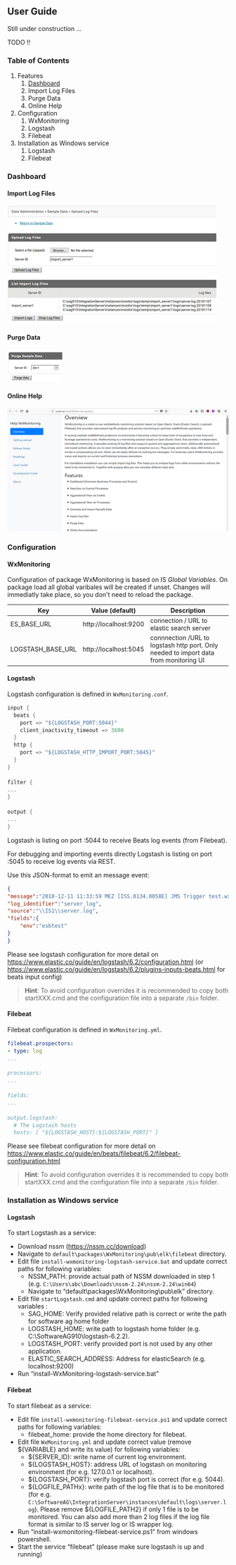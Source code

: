 ## User Guide

Still under construction ...

TODO !!

### Table of Contents

1. Features
    1. [Dashboard](#Dashboard)
    1. Import Log Files
    1. Purge Data
    1. Online Help
1. Configuration
    1. WxMonitoring
    1. Logstash
    1. Filebeat
1. Installation as Windows service
    1. Logstash
    1. Filebeat

### Dashboard

#### Import Log Files

![Import Log Files](img/ImportLogFiles.png)

#### Purge Data
   
![Purge Data](img/PurgeData.png)

#### Online Help 

![Online Help](img/help.png)


### Configuration

#### WxMonitoring

Configuration of package WxMonitoring is based on IS _Global Variables_. On package load all global varibales will be created if unset. Changes will immediatly take place, so you don't need to reload the package.

| Key | Value (default) | Description |
| --- | --------------- | ----------- |
| ES_BASE_URL | http://localhost:9200 | connection / URL to elastic search server |
| LOGSTASH_BASE_URL | http://localhost:5045 | connnection /URL to logstash http port. Only needed to import data from monitoring UI |

#### Logstash

Logstash configuration is defined in `WxMonitoring.conf`.

```go
input {
  beats {
    port => "${LOGSTASH_PORT:5044}"
    client_inactivity_timeout => 3600
  }
  http {
    port => "${LOGSTASH_HTTP_IMPORT_PORT:5045}"
  }
}

filter {
...
}

output {
...
}
```

Logstash is listing on port :5044 to receive Beats log events (from Filebeat).

For debugging and importing events directly Logstash is listing on port :5045 to receive log events via REST.

Use this JSON-format to emit an message event:
```json
{
"message":"2018-12-11 11:33:59 MEZ [ISS.0134.0058E] JMS Trigger test.wx.smoketest.services.edademo...",
"log_identifier":"server_log",
"source":"\\IS1\\server.log",
"fields":{
    "env":"esbtest"
}
}
```

Please see logstash configuration for more detail on https://www.elastic.co/guide/en/logstash/6.2/configuration.html (or https://www.elastic.co/guide/en/logstash/6.2/plugins-inputs-beats.html for beats input config)

> **Hint**: 
> To avoid configuration overrides it is recommended to copy both startXXX.cmd and the configuration file into a separate `/bin` folder.

#### Filebeat

Filebeat configuration is defined in `WxMonitoring.yml`.

```yaml
filebeat.prospectors:
- type: log
...

processors:
...

fields:
...

output.logstash:
  # The Logstash hosts
  hosts: [ "${LOGSTASH_HOST}:${LOGSTASH_PORT}" ]
```

Please see filebeat configuration for more detail on https://www.elastic.co/guide/en/beats/filebeat/6.2/filebeat-configuration.html 

> **Hint**: 
> To avoid configuration overrides it is recommended to copy both startXXX.cmd and the configuration file into a separate `/bin` folder.


### Installation as Windows service

#### Logstash

To start Logstash as a service:
* Download nssm (https://nssm.cc/download) 
* Navigate to `default\packages\WxMonitoring\pub\elk\filebeat` directory.
* Edit file `install-wxmonitoring-logstash-service.bat` and update correct paths for following variables:
    * NSSM_PATH: provide actual path of NSSM downloaded in step 1 (e.g. `C:\Users\abc\Downloads\nssm-2.24\nssm-2.24\win64`)
    * Navigate to “default\packages\WxMonitoring\pub\elk” directory.
* Edit file `startLogstash.cmd` and update correct paths for following variables :
    * SAG_HOME: Verify provided relative path is correct or write the path for software ag home folder
    * LOGSTASH_HOME: write path to logstash home folder (e.g. C:\SoftwareAG910\logstash-6.2.2).
    * LOGSTASH_PORT: verify provided port is not used by any other application.
    * ELASTIC_SEARCH_ADDRESS:  Address for elasticSearch (e.g. localhost:9200)
* Run “install-WxMonitoring-logstash-service.bat”

#### Filebeat

To start filebeat as a service:
* Edit file `install-wxmonitoring-filebeat-service.ps1` and update correct paths for following variables:
    * filebeat_home: provide the home directory for filebeat.
* Edit file `WxMonitoring.yml` and update correct value (remove ${VARIABLE} and write its value) for following variables:
    * ${SERVER_ID}: write name of current log environment.
    * ${LOGSTASH_HOST}: address URL of logstash on monitoring environment (for e.g. 127.0.0.1 or localhost).
    * ${LOGSTASH_PORT}: verify logstash port is correct (for e.g. 5044).
    * ${LOGFILE_PATHx}: write path of the log file that is to be monitored (for e.g. `C:\SoftwareAG\IntegrationServer\instances\default\logs\server.log`). Please remove ${LOGFILE_PATH2} if only 1 file is to be monitored. You can also add more than 2 log files if the log file format is similar to IS server log or IS wrapper log.
* Run “install-wxmonitoring-filebeat-service.ps1” from windows powershell.
* Start the service “filebeat” (please make sure logstash is up and running)

